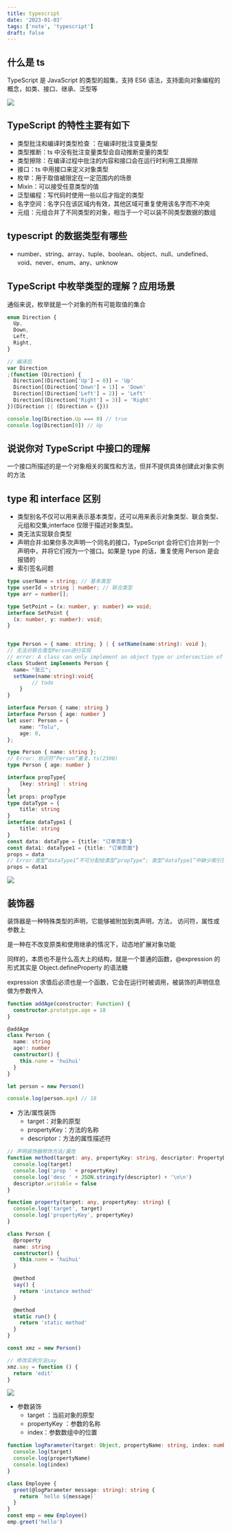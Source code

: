 ```yaml
---
title: typescript
date: '2023-01-03'
tags: ['note', 'typescript']
draft: false
---
```


<TOCInline toc={props.toc} asDisclosure toHeading={3} />

## 什么是 ts

TypeScript 是 JavaScript 的类型的超集，支持 ES6 语法，支持面向对象编程的概念，如类、接口、继承、泛型等

![](https://static.vue-js.com/61c2c1f0-0950-11ec-a752-75723a64e8f5.png)

## TypeScript 的特性主要有如下

- 类型批注和编译时类型检查 ：在编译时批注变量类型
- 类型推断：ts 中没有批注变量类型会自动推断变量的类型
- 类型擦除：在编译过程中批注的内容和接口会在运行时利用工具擦除
- 接口：ts 中用接口来定义对象类型
- 枚举：用于取值被限定在一定范围内的场景
- Mixin：可以接受任意类型的值
- 泛型编程：写代码时使用一些以后才指定的类型
- 名字空间：名字只在该区域内有效，其他区域可重复使用该名字而不冲突
- 元组：元组合并了不同类型的对象，相当于一个可以装不同类型数据的数组

## typescript 的数据类型有哪些

- number、string、array、tuple、boolean、object、null、undefined、void、never、enum、any、unknow

## TypeScript 中枚举类型的理解？应用场景

通俗来说，枚举就是一个对象的所有可能取值的集合

```ts
enum Direction {
  Up,
  Down,
  Left,
  Right,
}

// 编译后
var Direction
;(function (Direction) {
  Direction[(Direction['Up'] = 0)] = 'Up'
  Direction[(Direction['Down'] = 1)] = 'Down'
  Direction[(Direction['Left'] = 2)] = 'Left'
  Direction[(Direction['Right'] = 3)] = 'Right'
})(Direction || (Direction = {}))

console.log(Direction.Up === 0) // true
console.log(Direction[0]) // Up
```

## 说说你对 TypeScript 中接口的理解

一个接口所描述的是一个对象相关的属性和方法，但并不提供具体创建此对象实例的方法

## type 和 interface 区别

- 类型别名不仅可以用来表示基本类型，还可以用来表示对象类型、联合类型、元组和交集;interface 仅限于描述对象类型。
- 类无法实现联合类型
- 声明合并:如果你多次声明一个同名的接口，TypeScript 会将它们合并到一个声明中，并将它们视为一个接口。如果是 type 的话，重复使用 Person 是会报错的
- 索引签名问题

```ts
type userName = string; // 基本类型
type userId = string | number; // 联合类型
type arr = number[];

type SetPoint = (x: number, y: number) => void;
interface SetPoint {
  (x: number, y: number): void;
}


type Person = { name: string; } | { setName(name:string): void };
// 无法对联合类型Person进行实现
// error: A class can only implement an object type or intersection of object types with statically known members.
class Student implements Person {
  name= "张三";
  setName(name:string):void{
        // todo
    }
}

interface Person { name: string }
interface Person { age: number }
let user: Person = {
    name: "Tolu",
    age: 0,
};

type Person { name: string };
// Error: 标识符“Person”重复。ts(2300)
type Person { age: number }

interface propType{
    [key: string] : string
}
let props: propType
type dataType = {
    title: string
}
interface dataType1 {
    title: string
}
const data: dataType = {title: "订单页面"}
const data1: dataType1 = {title: "订单页面"}
props = data
// Error:类型“dataType1”不可分配给类型“propType”; 类型“dataType1”中缺少索引签名
props = data1
```

![](https://s2.51cto.com/oss/202204/07/679528b981212b359db251a59332088834ffc4.jpg)

## 装饰器

装饰器是一种特殊类型的声明，它能够被附加到类声明，方法， 访问符，属性或参数上

是一种在不改变原类和使用继承的情况下，动态地扩展对象功能

同样的，本质也不是什么高大上的结构，就是一个普通的函数，@expression 的形式其实是 Object.defineProperty 的语法糖

expression 求值后必须也是一个函数，它会在运行时被调用，被装饰的声明信息做为参数传入

```ts
function addAge(constructor: Function) {
  constructor.prototype.age = 18
}

@addAge
class Person {
  name: string
  age!: number
  constructor() {
    this.name = 'huihui'
  }
}

let person = new Person()

console.log(person.age) // 18
```

- 方法/属性装饰
  - target：对象的原型
  - propertyKey：方法的名称
  - descriptor：方法的属性描述符

```ts
// 声明装饰器修饰方法/属性
function method(target: any, propertyKey: string, descriptor: PropertyDescriptor) {
  console.log(target)
  console.log('prop ' + propertyKey)
  console.log('desc ' + JSON.stringify(descriptor) + '\n\n')
  descriptor.writable = false
}

function property(target: any, propertyKey: string) {
  console.log('target', target)
  console.log('propertyKey', propertyKey)
}

class Person {
  @property
  name: string
  constructor() {
    this.name = 'huihui'
  }

  @method
  say() {
    return 'instance method'
  }

  @method
  static run() {
    return 'static method'
  }
}

const xmz = new Person()

// 修改实例方法say
xmz.say = function () {
  return 'edit'
}
```

![](https://static.vue-js.com/e96bc1b0-114d-11ec-8e64-91fdec0f05a1.png)

- 参数装饰
  - target ：当前对象的原型
  - propertyKey ：参数的名称
  - index：参数数组中的位置

```ts
function logParameter(target: Object, propertyName: string, index: number) {
  console.log(target)
  console.log(propertyName)
  console.log(index)
}

class Employee {
  greet(@logParameter message: string): string {
    return `hello ${message}`
  }
}
const emp = new Employee()
emp.greet('hello')
```
